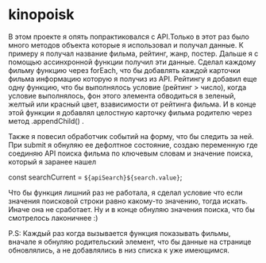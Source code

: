 # kinopoisk
В этом проекте я опять попрактиковался с API.Только в этот раз было много методов объекта которые я использовал и получал данные. К примеру я получал название фильма, рейтинг, жанр, постер.
Дальше я с помощью ассинхронной функции получил эти данные.
Сделал каждому фильму функцию через forEach, что бы добавлять каждой карточки фильма информацию которую я получиз из API.
Рейтингу я добавил еще одну функцию, что бы выполнялось условие (рейтинг > число), когда условие выполнялось, фон этого элемента обводиться в зеленый, желтый или красный цвет, взависимости от рейтинга фильма.
И в конце этой функции я добавлял целостную карточку фильма родителю через метод .appendChild() .

Также я повесил обработчик событий на форму, что бы следить за ней. При submit я обнуляю ее дефолтное состояние, создаю переменную где соединяю API поиска фильма по ключевым словам и значение поиска, который я заранее нашел

const searchCurrent = `${apiSearch}${search.value}`;

Что бы функция лишний раз не работала, я сделал условие что если значения поисковой строки равно какому-то значению, тогда искать. Иначе она не сработает.
Ну и в конце обнуляю значения поиска, что бы смотрелось лаконичнее :)

P.S: Каждый раз когда вызывается функция показывать фильмы, вначале я обнуляю родительский элемент, что бы данные на странице обновлялись, а не добавлялись в низ списка к уже имеющимся.
